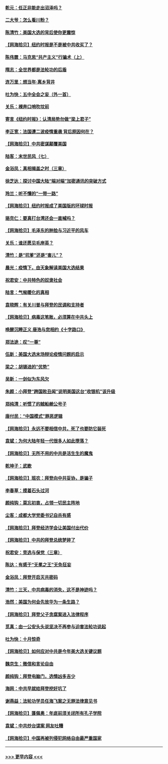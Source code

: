 #### [乾元：任正非能走出沼泽吗？](../pages/nsc993/n12515831.md?t=11010702) 
#### [二大爷：怎么看川粉？](../pages/nsc993/n12515820.md?t=11010702) 
#### [陈清竹：美国大选的背后使你更震惊](../pages/nsc993/n12515589.md?t=11010702) 
#### [【网海拾贝】纽约时报是不是被中共收买了？](../pages/nsc993/n12515122.md?t=11010702) 
#### [陈伟霆：马克思“共产主义”行骗术（上）](../pages/nsc993/n12510217.md?t=11010702) 
#### [隋志：全世界都是法轮功的后盾](../pages/nsc993/n12510636.md?t=11010702) 
#### [连万里：想当年‧离乡背井](../pages/nsc993/n12510623.md?t=11010702) 
#### [吐为快：五中全会之妄（外一首）](../pages/nsc993/n12510470.md?t=11010702) 
#### [关乐：裸奔口哨吹坟前](../pages/nsc993/n12510403.md?t=11010702) 
#### [寄言《纽约时报》：认清局势勿做“梁上君子”](../pages/nsc993/n12510042.md?t=11010702) 
#### [李正宽：法国遭二波疫情重袭 背后原因何在？](../pages/nsc993/n12509971.md?t=11010702) 
#### [【网海拾贝】中共密谋颠覆美国](../pages/nsc993/n12509816.md?t=11010702) 
#### [陆客：末世民风（七）](../pages/nsc993/n12507822.md?t=11010702) 
#### [金浴凤：真相揭盖之时（三章）](../pages/nsc993/n12507804.md?t=11010702) 
#### [徐芝达：探讨中国大陆“端对端”加密通讯的突破方式](../pages/nsc993/n12507682.md?t=11010702) 
#### [玲兰：听不懂的“一带一路”](../pages/nsc993/n12507669.md?t=11010702) 
#### [【网海拾贝】纽约时报成了美国版的环球时报](../pages/nsc993/n12507053.md?t=11010702) 
#### [骆克仁：要真打台湾还会一直喊吗？](../pages/nsc993/n12506843.md?t=11010702) 
#### [【网海拾贝】毛泽东的肿脸与习近平的风车](../pages/nsc993/n12504537.md?t=11010702) 
#### [关乐：谁还愿见毛岸英？](../pages/nsc993/n12503866.md?t=11010702) 
#### [清竹：是“坑爹”还是“害儿”？](../pages/nsc993/n12503034.md?t=11010702) 
#### [晨光：疫情下，由天象解读美国大选结果](../pages/nsc993/n12502536.md?t=11010702) 
#### [祝君安：中共特色的奴隶社会](../pages/nsc993/n12501529.md?t=11010702) 
#### [陆言：气候暖化的真相](../pages/nsc993/n12501183.md?t=11010702) 
#### [袁晓辉：有关川普与拜登的民调和支持者](../pages/nsc993/n12500433.md?t=11010702) 
#### [【网海拾贝】病毒这笔账，必须算在中共头上](../pages/nsc993/n12500320.md?t=11010702) 
#### [唤醒沉睡正义 唐浩与您相约《十字路口》](../pages/nsc993/n12497980.md?t=11010702) 
#### [郑法途：叹“一尊”](../pages/nsc993/n12498837.md?t=11010702) 
#### [伍新：美国大选末场辩论疫情问题的启示](../pages/nsc993/n12498829.md?t=11010702) 
#### [梁之：胡锡进的“优势”](../pages/nsc993/n12498780.md?t=11010702) 
#### [吴新：一剑似为东风欠](../pages/nsc993/n12498772.md?t=11010702) 
#### [朱颜：小拜登“跨国败丑闻”说明美国这台“收银机”该升级](../pages/nsc993/n12498731.md?t=11010702) 
#### [郑纯清：听惯了的贼船艄公号子](../pages/nsc993/n12498721.md?t=11010702) 
#### [唐付民：“中国模式”罪恶逻辑](../pages/nsc993/n12498310.md?t=11010702) 
#### [【网海拾贝】永远不要相信中共，死了也要防它装死](../pages/nsc993/n12498162.md?t=11010702) 
#### [袁斌：为何大陆年轻一代很多人如此堕落？](../pages/nsc993/n12495696.md?t=11010702) 
#### [【网海拾贝】无所不用的中共是活生生的魔鬼](../pages/nsc993/n12495621.md?t=11010702) 
#### [乾坤子：武歌](../pages/nsc993/n12493391.md?t=11010702) 
#### [【网海拾贝】班农：拜登向中共妥协，是骗子](../pages/nsc993/n12492877.md?t=11010702) 
#### [李春草：摸着石头过河](../pages/nsc993/n12491121.md?t=11010702) 
#### [颜纯钩：莫忘初衷，占领一切民主阵地](../pages/nsc993/n12490965.md?t=11010702) 
#### [尘客：成都大学党委书记自杀有感](../pages/nsc993/n12490950.md?t=11010702) 
#### [【网海拾贝】拜登经济学会让美国付出代价](../pages/nsc993/n12489662.md?t=11010702) 
#### [【网海拾贝】中共的拜登总统梦碎了](../pages/nsc993/n12487896.md?t=11010702) 
#### [祝君安：竞选与保党（三章）](../pages/nsc993/n12487258.md?t=11010702) 
#### [陈达：有感于“无冕之王”无免狂妄](../pages/nsc993/n12485133.md?t=11010702) 
#### [金浴凤：拜登开启灭共密码](../pages/nsc993/n12485125.md?t=11010702) 
#### [清竹：三天，中共病毒的消失，这不是神迹吗？](../pages/nsc993/n12485027.md?t=11010702) 
#### [浩然：美国为何会先放华为一条生路？](../pages/nsc993/n12484997.md?t=11010702) 
#### [【网海拾贝】拜登父子贪腐案进入法律程序](../pages/nsc993/n12484957.md?t=11010702) 
#### [觅真：由一公安头头说坚决不再参与迫害法轮功说起](../pages/nsc993/n12484212.md?t=11010702) 
#### [吐为快：十月惊奇](../pages/nsc993/n12484172.md?t=11010702) 
#### [【网海拾贝】如何应对中共是今年美大选关键议题](../pages/nsc993/n12483755.md?t=11010702) 
#### [魏京生：微信和言论自由](../pages/nsc993/n12483372.md?t=11010702) 
#### [颜纯钩：拜登电脑门，选情凶多吉少](../pages/nsc993/n12482666.md?t=11010702) 
#### [海网：中共早就给拜登挖好坑了](../pages/nsc993/n12482660.md?t=11010702) 
#### [谢燕益：法轮功学员任海飞案之无罪法律意见书](../pages/nsc993/n12482512.md?t=11010702) 
#### [【网海拾贝】蓬佩奥：年底前须关闭所有孔子学院](../pages/nsc993/n12482443.md?t=11010702) 
#### [袁斌：中共炒台谍案 网友吐糟](../pages/nsc993/n12481564.md?t=11010702) 
#### [【网海拾贝】中国再被列侵犯网络自由最严重国家](../pages/nsc993/n12479643.md?t=11010702) 

----
#### [ >>> 更早内容 <<< ](../indexes/nsc993-earlier.md)
